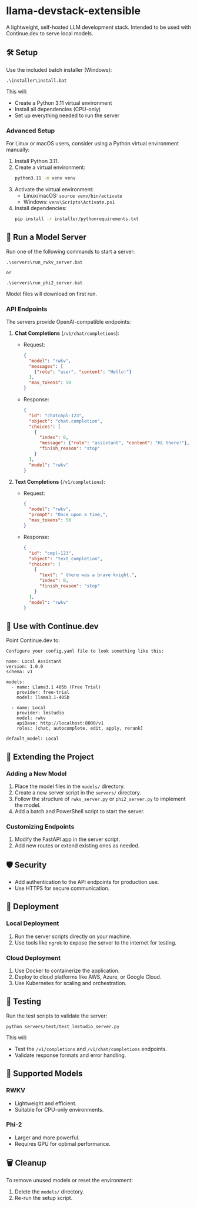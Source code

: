 # llama-devstack-extensible

A lightweight, self-hosted LLM development stack. Intended to be used with Continue.dev to serve local models.

## 🛠 Setup

Use the included batch installer (Windows):

```
.\installer\install.bat
```

This will:
- Create a Python 3.11 virtual environment
- Install all dependencies (CPU-only)
- Set up everything needed to run the server

### Advanced Setup

For Linux or macOS users, consider using a Python virtual environment manually:

1. Install Python 3.11.
2. Create a virtual environment:
   ```bash
   python3.11 -m venv venv
   ```
3. Activate the virtual environment:
   - Linux/macOS: `source venv/bin/activate`
   - Windows: `venv\Scripts\Activate.ps1`
4. Install dependencies:
   ```bash
   pip install -r installer/pythonrequirements.txt
   ```

## 🚀 Run a Model Server

Run one of the following commands to start a server:

```
.\servers\run_rwkv_server.bat

or

.\servers\run_phi2_server.bat
```

Model files will download on first run.

### API Endpoints

The servers provide OpenAI-compatible endpoints:

1. **Chat Completions** (`/v1/chat/completions`):
   - Request:
     ```json
     {
       "model": "rwkv",
       "messages": [
         {"role": "user", "content": "Hello!"}
       ],
       "max_tokens": 50
     }
     ```
   - Response:
     ```json
     {
       "id": "chatcmpl-123",
       "object": "chat.completion",
       "choices": [
         {
           "index": 0,
           "message": {"role": "assistant", "content": "Hi there!"},
           "finish_reason": "stop"
         }
       ],
       "model": "rwkv"
     }
     ```

2. **Text Completions** (`/v1/completions`):
   - Request:
     ```json
     {
       "model": "rwkv",
       "prompt": "Once upon a time,",
       "max_tokens": 50
     }
     ```
   - Response:
     ```json
     {
       "id": "cmpl-123",
       "object": "text_completion",
       "choices": [
         {
           "text": " there was a brave knight.",
           "index": 0,
           "finish_reason": "stop"
         }
       ],
       "model": "rwkv"
     }
     ```

## 🧠 Use with Continue.dev

Point Continue.dev to:

```
Configure your config.yaml file to look something like this:

name: Local Assistant
version: 1.0.0
schema: v1

models:
  - name: Llama3.1 405b (Free Trial)
    provider: free-trial
    model: llama3.1-405b

  - name: Local
    provider: lmstudio
    model: rwkv
    apiBase: http://localhost:8000/v1
    roles: [chat, autocomplete, edit, apply, rerank]
    
default_model: Local
```

## 🔧 Extending the Project

### Adding a New Model

1. Place the model files in the `models/` directory.
2. Create a new server script in the `servers/` directory.
3. Follow the structure of `rwkv_server.py` or `phi2_server.py` to implement the model.
4. Add a batch and PowerShell script to start the server.

### Customizing Endpoints

1. Modify the FastAPI app in the server script.
2. Add new routes or extend existing ones as needed.

## 🛡 Security

- Add authentication to the API endpoints for production use.
- Use HTTPS for secure communication.

## 🚀 Deployment

### Local Deployment

1. Run the server scripts directly on your machine.
2. Use tools like `ngrok` to expose the server to the internet for testing.

### Cloud Deployment

1. Use Docker to containerize the application.
2. Deploy to cloud platforms like AWS, Azure, or Google Cloud.
3. Use Kubernetes for scaling and orchestration.

## 🧪 Testing

Run the test scripts to validate the server:

```
python servers/test/test_lmstudio_server.py
```

This will:
- Test the `/v1/completions` and `/v1/chat/completions` endpoints.
- Validate response formats and error handling.

## 🧠 Supported Models

### RWKV
- Lightweight and efficient.
- Suitable for CPU-only environments.

### Phi-2
- Larger and more powerful.
- Requires GPU for optimal performance.

## 🗑 Cleanup

To remove unused models or reset the environment:

1. Delete the `models/` directory.
2. Re-run the setup script.
